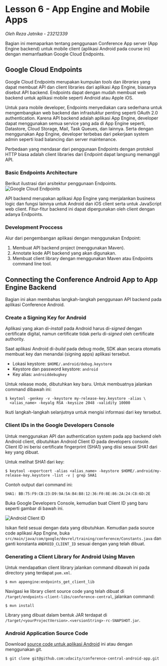 # Lesson 6 - App Engine and Mobile Apps

_Oleh Reza Jatnika - 23212339_

Bagian ini memaparkan tentang penggunaan Conference App server (App Engine backend)
untuk mobile client (aplikasi Android pada course ini) dengan memanfaatkan
Google Cloud Endpoints.

## Google Cloud Endpoints
Google Cloud Endpoints merupakan kumpulan _tools_ dan _libraries_ yang dapat
membuat API dan client libraries dari aplikasi App Engine, biasanya disebut API backend.
Endpoints dapat dengan mudah membuat web backend untuk aplikasi mobile seperti Android
atau Apple iOS.

Untuk para mobile developer, Endpoints menyediakan cara sederhana untuk mengembangkan
web backend dan infrastuktur penting seperti OAuth 2.0 authentication. Karena API backend
adalah aplikasi App Engine, developer dapat menggunakan semua service yang ada di App Engine
seperti, Datastore, Cloud Storage, Mail, Task Queues, dan lainnya. Serta dengan menggunakan
App Engine, developer terbebas dari pekerjaan system admin seperti load balancing dan server
maintenance.

Perbedaan yang mendasar dari penggunaan Endpoints dengan protokol HTTP biasa adalah client
libraries dari Endpoint dapat langsung memanggil API.

### Basic Endpoints Architecture
Berikut ilustrasi dari arsitektur penggunaan Endpoints.
![Google Cloud Endpoints](https://cloud.google.com/appengine/docs/images/endpoints.png)

API backend merupakan aplikasi App Engine yang menjalankan business logic dan fungsi lainnya
untuk Android dan iOS client serta untuk JavaScript web client. Fitur-fitur backend ini dapat
dipergunakan oleh client dengan adanya Endpoints.

### Development Proccess
Alur dari pengembangan aplikasi dengan menggunakan Endpoint:

1. Membuat API backend project (menggunakan Maven).
2. Annotate kode API backend yang akan digunakan.
3. Membuat client library dengan menggunakan Maven atau Endpoints command line tool.

## Connecting the Conference Android App to App Engine Backend
Bagian ini akan membahas langkah-langkah penggunaan API backend pada aplikasi Conference Android.

### Create a Signing Key for Android
Aplikasi yang akan di-_install_ pada Android harus di-_signed_ dengan certificate digital,
namun certificate tidak perlu di-_signed_ oleh certificate authority.

Saat aplikasi Android di-_build_ pada debug mode, SDK akan secara otomatis membuat key dan menandai
(signing apps) aplikasi tersebut.

- Lokasi keystore: `$HOME/.android/debug.keystore`
- Keystore dan password keystore: `android`
- Key alias: `androiddebugkey`

Untuk release mode, dibutuhkan key baru. Untuk membuatnya jalankan command dibawah ini:

    $ keytool -genkey -v -keystore my-release-key.keystore -alias \
      <alias_name> -keyalg RSA -keysize 2048 -validity 10000

Ikuti langkah-langkah selanjutnya untuk mengisi informasi dari key tersebut.

### Client IDs in the Google Developers Console
Untuk menggunakan API dan authentication system pada app backend oleh Android client, dibutuhkan
Android Client ID pada developers console. Client ID ini berisi certificate fingerprint (SHA1)
yang diisi sesuai SHA1 dari key yang dibuat.

Untuk melihat SHA1 dari key:

    $ keytool -exportcert -alias <alias_name> -keystore $HOME/.android/my-release-key.keystore -list -v | grep SHA1

Contoh output dari command ini:

    SHA1: BB:75:F9:CB:23:D9:9A:5A:B4:B8:12:36:F0:8E:86:2A:24:C8:6D:2E

Buka Google Developers Console, kemudian buat Client ID yang baru seperti gambar di bawah ini.

![Android Client ID](https://lh5.googleusercontent.com/a2qPz8keywECShaBanqrQ2WhGNl35S4fujPJ_hlQrH9k0eZXJ4gJG-Y2nK3RQr1qLdNSywR15XK-I3MD9SiO6yvM01WqE6VHlbDemjT_iuhYrYV8U9PYgJ93aeLsfOsKQQ)

Isikan field sesuai dengan data yang dibutuhkan. Kemudian pada source code aplikasi App Engine, buka
`src/main/java/com/google/devrel/training/conference/Constants.java` dan ganti konstanta `ANDROID_CLIENT_ID` sesuai dengan yang telah dibuat.

### Generating a Client Library for Android Using Maven
Untuk mendapatkan client library jalankan command dibawah ini pada directory yang terdapat `pom.xml`.

    $ mvn appengine:endpoints_get_client_lib

Navigasi ke library client source code yang telah dibuat di `/target/endpoints-client-libs/conference-central`, jalankan command:

    $ mvn install

Library yang dibuat dalam bentuk JAR terdapat di `/target/<yourProjectVersion>.<versionString>-rc-SNAPSHOT.jar`.

### Android Application Source Code
Download [source code untuk aplikasi Android](https://github.com/udacity/conference-central-android-app/archive/master.zip) ini atau dengan menggunakan git.

    $ git clone git@github.com:udacity/conference-central-android-app.git
